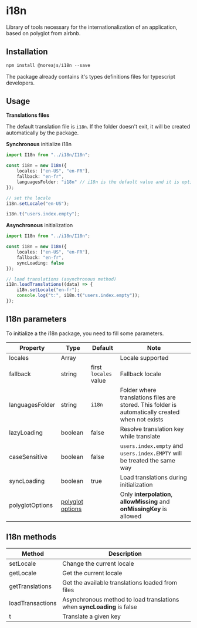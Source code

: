 # i18n
Library of tools necessary for the internationalization of an application, based on polyglot from airbnb.

## Installation

```typescript
npm install @noreajs/i18n --save
```

The package already contains it's types definitions files for typescript developers.

## Usage

**Translations files**

The default translation file is `i18n`. If the folder doesn't exit, it will be created automatically by the package.

**Synchronous** initialize i18n

```typescript
import I18n from "../i18n/I18n";

const i18n = new I18n({
    locales: ["en-US", "en-FR"],
    fallback: "en-fr",
    languagesFolder: "i18n" // i18n is the default value and it is optional.
});

// set the locale
i18n.setLocale("en-US");

i18n.t("users.index.empty");
```

**Asynchronous** initialization

```typescript
import I18n from "../i18n/I18n";

const i18n = new I18n({
    locales: ["en-US", "en-FR"],
    fallback: "en-fr",
    syncLoading: false
});

// load translations (asynchronous method)
i18n.loadTranslations((data) => {
    i18n.setLocale("en-fr");
    console.log("t:", i18n.t("users.index.empty"));
});
```

## I18n parameters

To initialize a the i18n package, you need to fill some parameters.

| Property        | Type                                                         | Default               | Note                                                         |
| --------------- | ------------------------------------------------------------ | --------------------- | ------------------------------------------------------------ |
| locales         | Array<string>                                                |                       | Locale supported                                             |
| fallback        | string                                                       | first `locales` value | Fallback locale                                              |
| languagesFolder | string                                                       | `i18n`                | Folder where translations files are stored. This folder is automatically created when not exists |
| lazyLoading     | boolean                                                      | false                 | Resolve translation key while translate                      |
| caseSensitive   | boolean                                                      | false                 | `users.index.empty` and `users.index.EMPTY` will be treated the same way |
| syncLoading     | boolean                                                      | true                  | Load translations during initialization                      |
| polyglotOptions | [polyglot options](https://www.npmjs.com/package/node-polyglot#options-overview) |                       | Only **interpolation**, **allowMissing** and **onMissingKey** is allowed |

## I18n methods

| Method           | Description                                                  |
| ---------------- | ------------------------------------------------------------ |
| setLocale        | Change the current locale                                    |
| getLocale        | Get the current locale                                       |
| getTranslations  | Get the available translations loaded from files             |
| loadTransactions | Asynchronous method to load translations when **syncLoading** is false |
| t                | Translate a given key                                        |

